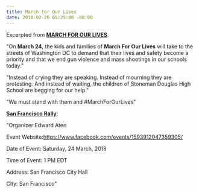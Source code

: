 ```yaml
---
title: March for Our Lives
date: 2018-02-26 05:25:00 -08:00
---
```


Excerpted from [**MARCH FOR OUR LIVES**](https://www.marchforourlives.com/).

"On **March 24**, the kids and families of **March For Our Lives** will take to the streets of Washington DC to demand that their lives and safety become a priority and that we end gun violence and mass shootings in our schools today."

"Instead of crying they are speaking. Instead of mourning they are protesting. And instead of waiting, the children of Stoneman Douglas High School are begging for our help."

"We must stand with them and #MarchForOurLives"

[**San Francisco Rally**](https://www.facebook.com/events/1593912047359305):

"Organizer:Edward Aten

Event Website:https://www.facebook.com/events/1593912047359305/

Date of Event:  Saturday, 24 March, 2018

Time of Event:  1 PM EDT

Address:  San Francisco City Hall

City:  San Francisco"
